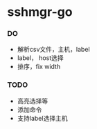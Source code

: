 # sshmgr-go

### DO
- 解析csv文件，主机，label
- label， host选择
- 排序，fix width

### TODO
- 高亮选择等
- 添加命令
- 支持label选择主机